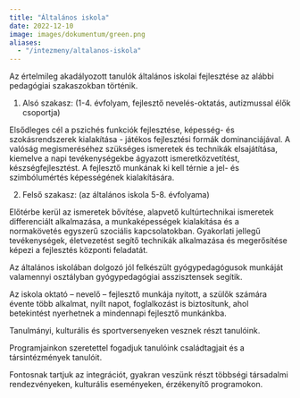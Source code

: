 ```yaml
---
title: "Általános iskola"
date: 2022-12-10
image: images/dokumentum/green.png
aliases:
  - "/intezmeny/altalanos-iskola"
---
```


Az értelmileg akadályozott tanulók általános iskolai fejlesztése az alábbi pedagógiai szakaszokban történik.

1. Alsó szakasz: (1-4. évfolyam, fejlesztő nevelés-oktatás, autizmussal élők csoportja)

Elsődleges cél a pszichés funkciók fejlesztése, képesség- és szokásrendszerek kialakítása - játékos fejlesztési formák dominanciájával. A valóság megismeréséhez szükséges ismeretek és technikák elsajátítása, kiemelve a napi tevékenységekbe ágyazott ismeretközvetítést, készségfejlesztést. A fejlesztő munkának ki kell térnie a jel- és szimbólumértés képességének kialakítására.

2. Felső szakasz: (az általános iskola 5-8. évfolyama)

Előtérbe kerül az ismeretek bővítése, alapvető kultúrtechnikai ismeretek differenciált alkalmazása, a munkaképességek kialakítása és a normakövetés egyszerű szociális kapcsolatokban. Gyakorlati jellegű tevékenységek, életvezetést segítő technikák alkalmazása és megerősítése képezi a fejlesztés központi feladatát.

Az általános iskolában dolgozó jól felkészült gyógypedagógusok munkáját valamennyi osztályban gyógypedagógiai asszisztensek segítik.

Az iskola oktató – nevelő – fejlesztő munkája nyitott, a szülők számára évente több alkalmat, nyílt napot, foglalkozást is biztosítunk, ahol betekintést nyerhetnek a mindennapi fejlesztő munkánkba.

Tanulmányi, kulturális és sportversenyeken vesznek részt tanulóink.

Programjainkon szeretettel fogadjuk tanulóink családtagjait és a társintézmények tanulóit.

Fontosnak tartjuk az integrációt, gyakran veszünk részt többségi társadalmi rendezvényeken, kulturális eseményeken, érzékenyítő programokon.
